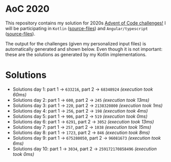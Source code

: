# AoC 2020

This repository contains my solution for 2020s [Advent of Code challenges!](https://adventofcode.com/2020)
I will be participating in `Kotlin` ([source-files](https://github.com/KristofAchten/AoC2020/tree/master/kotlin/src)) and `Angular/typescript` ([source-files](https://github.com/KristofAchten/AoC2020/tree/master/angular/aoc/src/app)).

The output for the challenges (given my personalized input files) is automatically generated and shown below. Even though it is not important: these are the solutions as generated by my Kotlin implementations.

# Solutions
- Solutions day 1: part 1 -> `633216`, part 2 -> `68348924` *(execution took 60ms)*
- Solutions day 2: part 1 -> `600`, part 2 -> `245` *(execution took 13ms)*
- Solutions day 3: part 1 -> `220`, part 2 -> `2138320800` *(execution took 1ms)*
- Solutions day 4: part 1 -> `256`, part 2 -> `198` *(execution took 4ms)*
- Solutions day 5: part 1 -> `906`, part 2 -> `519` *(execution took 0ms)*
- Solutions day 6: part 1 -> `6291`, part 2 -> `3052` *(execution took 13ms)*
- Solutions day 7: part 1 -> `257`, part 2 -> `1038` *(execution took 15ms)*
- Solutions day 8: part 1 -> `1723`, part 2 -> `846` *(execution took 8ms)*
- Solutions day 9: part 1 -> `675280050`, part 2 -> `96081673` *(execution took 6ms)*
- Solutions day 10: part 1 -> `3034`, part 2 -> `259172170858496` *(execution took 0ms)*
